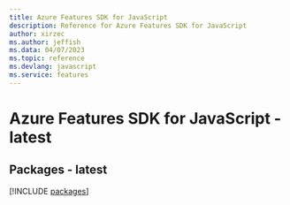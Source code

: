 ```yaml
---
title: Azure Features SDK for JavaScript
description: Reference for Azure Features SDK for JavaScript
author: xirzec
ms.author: jeffish
ms.data: 04/07/2023
ms.topic: reference
ms.devlang: javascript
ms.service: features
---
```

# Azure Features SDK for JavaScript - latest
## Packages - latest
[!INCLUDE [packages](features-index.md)]